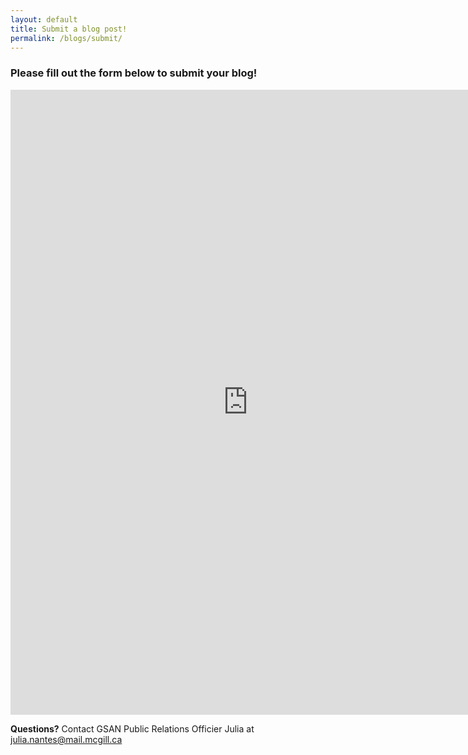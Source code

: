 ```yaml
---
layout: default
title: Submit a blog post!
permalink: /blogs/submit/
---
```


### Please fill out the form below to submit your blog!

<iframe src="https://docs.google.com/forms/d/19Sn73UIPtLM9YodvXk8ZKlpvJX-tjm9iZAIvqyF3ng0/viewform?embedded=true" width="760" height="1000" frameborder="0" marginheight="0" marginwidth="0">Loading...</iframe>

**Questions?** Contact GSAN Public Relations Officier Julia at julia.nantes@mail.mcgill.ca
